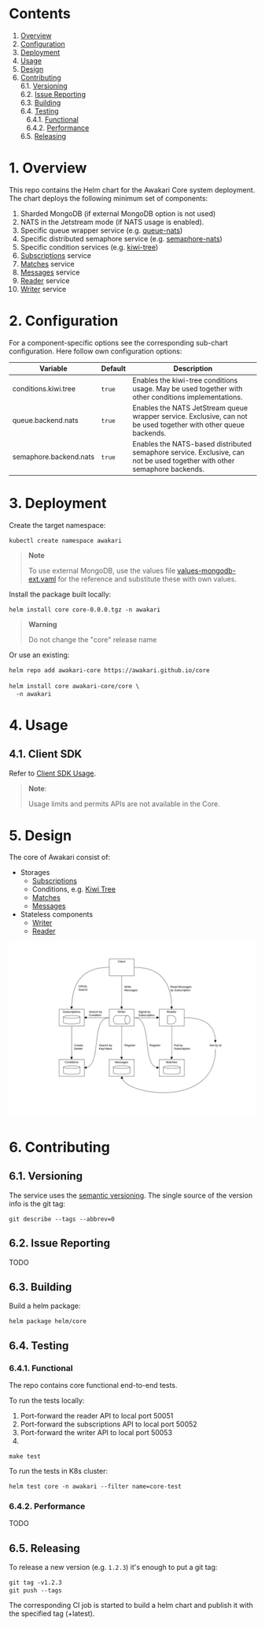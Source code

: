 # Contents

1. [Overview](#1-overview)<br/>
2. [Configuration](#2-configuration)<br/>
3. [Deployment](#3-deployment)<br/>
4. [Usage](#4-usage)<br/>
5. [Design](#5-design)<br/>
6. [Contributing](#6-contributing)<br/>
   6.1. [Versioning](#61-versioning)<br/>
   6.2. [Issue Reporting](#62-issue-reporting)<br/>
   6.3. [Building](#63-building)<br/>
   6.4. [Testing](#64-testing)<br/>
   &nbsp;&nbsp;&nbsp;6.4.1. [Functional](#641-functional)<br/>
   &nbsp;&nbsp;&nbsp;6.4.2. [Performance](#642-performance)<br/>
   6.5. [Releasing](#65-releasing)<br/>


# 1. Overview

This repo contains the Helm chart for the Awakari Core system deployment.
The chart deploys the following minimum set of components:
1. Sharded MongoDB (if external MongoDB option is not used)
2. NATS in the Jetstream mode (if NATS usage is enabled).
3. Specific queue wrapper service (e.g. [queue-nats](https://github.com/awakari/queue-nats))
4. Specific distributed semaphore service (e.g. [semaphore-nats](https://github.com/awakari/semaphore-nats))
5. Specific condition services (e.g. [kiwi-tree](https://github.com/awakari/kiwi-tree))
6. [Subscriptions](https://github.com/awakari/subscriptions) service
7. [Matches](https://github.com/awakari/matches) service
8. [Messages](https://github.com/awakari/messages) service
9. [Reader](https://github.com/awakari/reader) service
10. [Writer](https://github.com/awakari/writer) service

# 2. Configuration

For a component-specific options see the corresponding sub-chart configuration. Here follow own configuration options: 

| Variable               | Default | Description                                                                                                              |
|------------------------|---------|--------------------------------------------------------------------------------------------------------------------------|
| conditions.kiwi.tree   | `true`  | Enables the kiwi-tree conditions usage. May be used together with other conditions implementations.                      | 
| queue.backend.nats     | `true`  | Enables the NATS JetStream queue wrapper service. Exclusive, can not be used together with other queue backends.         |
| semaphore.backend.nats | `true`  | Enables the NATS-based distributed semaphore service. Exclusive, can not be used together with other semaphore backends. |

# 3. Deployment

Create the target namespace:
```shell
kubectl create namespace awakari
```

> **Note**
> 
> To use external MongoDB, use the values file [values-mongodb-ext.yaml](helm/core/values-mongodb-ext.yaml) for the
> reference and substitute these with own values.

Install the package built locally:
```shell
helm install core core-0.0.0.tgz -n awakari
```

> **Warning**
> 
> Do not change the "core" release name

Or use an existing:
```shell
helm repo add awakari-core https://awakari.github.io/core

helm install core awakari-core/core \
  -n awakari
```

# 4. Usage

## 4.1. Client SDK

Refer to [Client SDK Usage](https://github.com/awakari/client-sdk-go#3-usage).

> **Note**:
> 
> Usage limits and permits APIs are not available in the Core.

# 5. Design

The core of Awakari consist of:
* Storages
  * [Subscriptions](https://github.com/awakari/subscriptions)
  * Conditions, e.g. [Kiwi Tree](https://github.com/awakari/kiwi-tree)
  * [Matches](https://github.com/awakari/matches)
  * [Messages](https://github.com/awakari/messages)
* Stateless components
  * [Writer](https://github.com/awakari/writer)
  * [Reader](https://github.com/awakari/reader)


![components](doc/components-core.png)

# 6. Contributing

## 6.1. Versioning

The service uses the [semantic versioning](http://semver.org/).
The single source of the version info is the git tag:
```shell
git describe --tags --abbrev=0
```

## 6.2. Issue Reporting

TODO

## 6.3. Building

Build a helm package:
```shell
helm package helm/core
```

## 6.4. Testing

### 6.4.1. Functional

The repo contains core functional end-to-end tests.

To run the tests locally:

1. Port-forward the reader API to local port 50051
2. Port-forward the subscriptions API to local port 50052
3. Port-forward the writer API to local port 50053
4. 
```shell 
make test
```

To run the tests in K8s cluster:
```shell
helm test core -n awakari --filter name=core-test
```

### 6.4.2. Performance

TODO

## 6.5. Releasing

To release a new version (e.g. `1.2.3`) it's enough to put a git tag:
```shell
git tag -v1.2.3
git push --tags
```

The corresponding CI job is started to build a helm chart and publish it with the specified tag (+latest).

